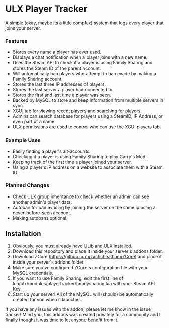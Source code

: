 # ULX Player Tracker
A simple (okay, maybe its a little complex) system that logs every player that joins your server.

### Features
- Stores every name a player has ever used.
- Displays a chat notification when a player joins with a new name.
- Uses the Steam API to check if a player is using Family Sharing and stores the Steam ID of the parent account.
- Will automatically ban players who attempt to ban evade by making a Family Sharing account.
- Stores the last three IP addresses of players.
- Stores the last server a player had connected to.
- Stores the first and last time a player was seen.
- Backed by MySQL to store and keep information from multiple servers in sync.
- XGUI tab for viewing recent players and searching for players.
- Admins can search database for players using a SteamID, IP Address, or even part of a name.
- ULX permissions are used to control who can use the XGUI players tab.

### Example Uses
- Easily finding a player's alt-accounts.
- Checking if a player is using Family Sharing to play Garry's Mod.
- Keeping track of the first time a player joined your server.
- Using a player's IP address on a website to associate them with a Steam ID.

### Planned Changes
- Check ULX group inheritance to check whether an admin can see another admin's player data.
- Autoban for ban evading by joining the server on the same ip using a never-before-seen account.
- Making autobans optional.

## Installation
1. Obviously, you must already have ULib and ULX installed.
2. Download this repository and place it inside your server's addons folder.
3. Download ZCore (https://github.com/zachcheatham/ZCore) and place it inside your server's addons folder.
4. Make sure you've configured ZCore's configuration file with your MySQL credentials.
5. If you want to use Family Sharing, edit the first line of lua/ulx/modules/playertracker/familysharing.lua with your Steam API Key.
6. Start up your server! All of the MySQL will (should) be automatically created for you when it launches.

If you have any issues with the addon, please let me know in the issue tracker! Mind you, this addons was created privately for a community and I finally thought it was time to let anyone benefit from it.
